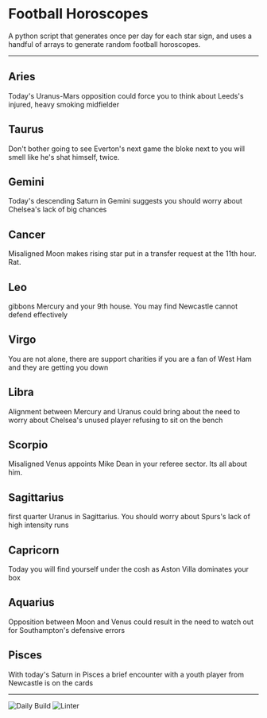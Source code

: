 # Football Horoscopes

A python script that generates once per day for each star sign, and uses a handful of arrays to generate random football horoscopes.

---

<!-- horoscopes_item starts -->
<h2>Aries</h2><p>Today's Uranus-Mars opposition could force you to think about Leeds's injured, heavy smoking midfielder</p><h2>Taurus</h2><p>Don't bother going to see Everton's next game the bloke next to you will smell like he's shat himself, twice.</p><h2>Gemini</h2><p>Today's descending Saturn in Gemini suggests you should worry about Chelsea's lack of big chances</p><h2>Cancer</h2><p>Misaligned Moon makes rising star put in a transfer request at the 11th hour. Rat.</p><h2>Leo</h2><p>gibbons Mercury and your 9th house. You may find Newcastle cannot defend effectively</p><h2>Virgo</h2><p>You are not alone, there are support charities if you are a fan of West Ham and they are getting you down</p><h2>Libra</h2><p>Alignment between Mercury and Uranus could bring about the need to worry about Chelsea's unused player refusing to sit on the bench</p><h2>Scorpio</h2><p>Misaligned Venus appoints Mike Dean in your referee sector. Its all about him.</p><h2>Sagittarius</h2><p>first quarter Uranus in Sagittarius. You should worry about Spurs's lack of high intensity runs</p><h2>Capricorn</h2><p>Today you will find yourself under the cosh as Aston Villa dominates your box</p><h2>Aquarius</h2><p>Opposition between Moon and Venus could result in the need to watch out for Southampton's defensive errors</p><h2>Pisces</h2><p>With today's Saturn in Pisces a brief encounter with a youth player from Newcastle is on the cards</p>
<!-- horoscopes_item ends -->

---

![Daily Build](https://github.com/MatBenfield/horofootball.thechels.uk/workflows/Daily%20Build/badge.svg) ![Linter](https://github.com/MatBenfield/horofootball.thechels.uk/workflows/Linter/badge.svg)
